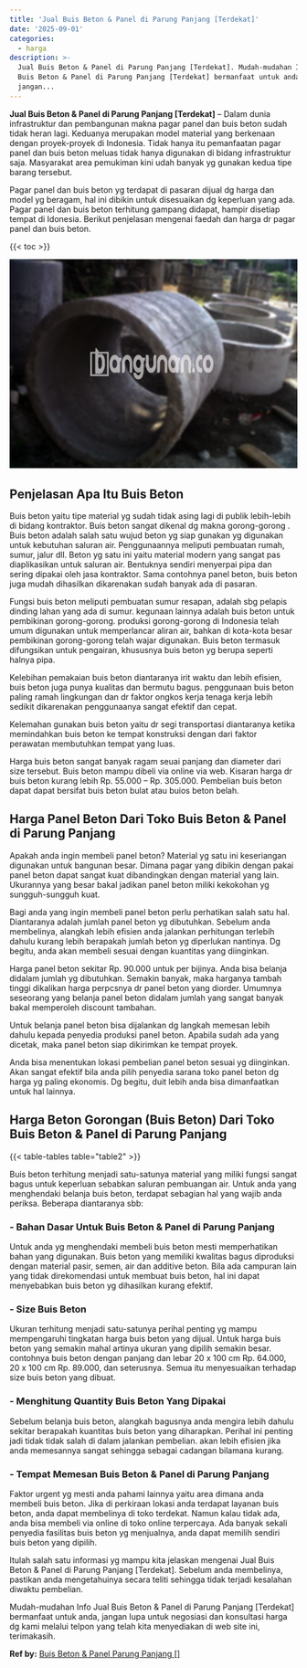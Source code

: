 ```yaml
---
title: 'Jual Buis Beton & Panel di Parung Panjang [Terdekat]'
date: '2025-09-01'
categories:
  - harga
description: >-
  Jual Buis Beton & Panel di Parung Panjang [Terdekat]. Mudah-mudahan Info Jual
  Buis Beton & Panel di Parung Panjang [Terdekat] bermanfaat untuk anda,
  jangan...
---
```


**Jual Buis Beton & Panel di Parung Panjang \[Terdekat\]** – Dalam dunia infrastruktur dan pembangunan makna pagar panel dan buis beton sudah tidak heran lagi. Keduanya merupakan model material yang berkenaan dengan proyek-proyek di Indonesia. Tidak hanya itu pemanfaatan pagar panel dan buis beton meluas tidak hanya digunakan di bidang infrastruktur saja. Masyarakat area pemukiman kini udah banyak yg gunakan kedua tipe barang tersebut.

Pagar panel dan buis beton yg terdapat di pasaran dijual dg harga dan model yg beragam, hal ini dibikin untuk disesuaikan dg keperluan yang ada. Pagar panel dan buis beton terhitung gampang didapat, hampir disetiap tempat di Idonesia. Berikut penjelasan mengenai faedah dan harga dr pagar panel dan buis beton.

{{< toc >}}

![Jual Buis Beton & Panel di Parung Panjang [Terdekat]](/images/jual-panel-buis-beton-murah-32.png)

## Penjelasan Apa Itu Buis Beton

Buis beton yaitu tipe material yg sudah tidak asing lagi di publik lebih-lebih di bidang kontraktor. Buis beton sangat dikenal dg makna gorong-gorong . Buis beton adalah salah satu wujud beton yg siap gunakan yg digunakan untuk kebutuhan saluran air. Penggunaannya meliputi pembuatan rumah, sumur, jalur dll. Beton yg satu ini yaitu material modern yang sangat pas diaplikasikan untuk saluran air. Bentuknya sendiri menyerpai pipa dan sering dipakai oleh jasa kontraktor. Sama contohnya panel beton, buis beton juga mudah dihasilkan dikarenakan sudah banyak ada di pasaran.

Fungsi buis beton meliputi pembuatan sumur resapan, adalah sbg pelapis dinding lahan yang ada di sumur. kegunaan lainnya adalah buis beton untuk pembikinan gorong-gorong. produksi gorong-gorong di Indonesia telah umum digunakan untuk memperlancar aliran air, bahkan di kota-kota besar pembikinan gorong-gorong telah wajar digunakan. Buis beton termasuk difungsikan untuk pengairan, khususnya buis beton yg berupa seperti halnya pipa.

Kelebihan pemakaian buis beton diantaranya irit waktu dan lebih efisien, buis beton juga punya kualitas dan bermutu bagus. penggunaan buis beton paling ramah lingkungan dan dr faktor ongkos kerja tenaga kerja lebih sedikit dikarenakan penggunaanya sangat efektif dan cepat.

Kelemahan gunakan buis beton yaitu dr segi transportasi diantaranya ketika memindahkan buis beton ke tempat konstruksi dengan dari faktor perawatan membutuhkan tempat yang luas.

Harga buis beton sangat banyak ragam seuai panjang dan diameter dari size tersebut. Buis beton mampu dibeli via online via web. Kisaran harga dr buis beton kurang lebih Rp. 55.000 – Rp. 305.000. Pembelian buis beton dapat dapat bersifat buis beton bulat atau buios beton belah.

## Harga Panel Beton Dari Toko Buis Beton & Panel di Parung Panjang

Apakah anda ingin membeli panel beton? Material yg satu ini keseriangan digunakan untuk bangunan besar. Dimana pagar yang dibikin dengan pakai panel beton dapat sangat kuat dibandingkan dengan material yang lain. Ukurannya yang besar bakal jadikan panel beton miliki kekokohan yg sungguh-sungguh kuat.

Bagi anda yang ingin membeli panel beton perlu perhatikan salah satu hal. Diantaranya adalah jumlah panel beton yg dibutuhkan. Sebelum anda membelinya, alangkah lebih efisien anda jalankan perhitungan terlebih dahulu kurang lebih berapakah jumlah beton yg diperlukan nantinya. Dg begitu, anda akan membeli sesuai dengan kuantitas yang diinginkan.

Harga panel beton sekitar Rp. 90.000 untuk per bijinya. Anda bisa belanja didalam jumlah yg dibutuhkan. Semakin banyak, maka harganya tambah tinggi dikalikan harga perpcsnya dr panel beton yang diorder. Umumnya seseorang yang belanja panel beton didalam jumlah yang sangat banyak bakal memperoleh discount tambahan.

Untuk belanja panel beton bisa dijalankan dg langkah memesan lebih dahulu kepada penyedia produksi panel beton. Apabila sudah ada yang dicetak, maka panel beton siap dikirimkan ke tempat proyek.

Anda bisa menentukan lokasi pembelian panel beton sesuai yg diinginkan. Akan sangat efektif bila anda pilih penyedia sarana toko panel beton dg harga yg paling ekonomis. Dg begitu, duit lebih anda bisa dimanfaatkan untuk hal lainnya.

## Harga Beton Gorongan (Buis Beton) Dari Toko Buis Beton & Panel di Parung Panjang

{{< table-tables table="table2" >}}

Buis beton terhitung menjadi satu-satunya material yang miliki fungsi sangat bagus untuk keperluan sebabkan saluran pembuangan air. Untuk anda yang menghendaki belanja buis beton, terdapat sebagian hal yang wajib anda periksa. Beberapa diantaranya sbb:

### \- Bahan Dasar Untuk Buis Beton & Panel di Parung Panjang

Untuk anda yg menghendaki membeli buis beton mesti memperhatikan bahan yang digunakan. Buis beton yang memiliki kwalitas bagus diproduksi dengan material pasir, semen, air dan additive beton. Bila ada campuran lain yang tidak direkomendasi untuk membuat buis beton, hal ini dapat menyebabkan buis beton yg dihasilkan kurang efektif.

### \- Size Buis Beton

Ukuran terhitung menjadi satu-satunya perihal penting yg mampu mempengaruhi tingkatan harga buis beton yang dijual. Untuk harga buis beton yang semakin mahal artinya ukuran yang dipilih semakin besar. contohnya buis beton dengan panjang dan lebar 20 x 100 cm Rp. 64.000, 20 x 100 cm Rp. 89.000, dan seterusnya. Semua itu menyesuaikan terhadap size buis beton yang dibuat.

### \- Menghitung Quantity Buis Beton Yang Dipakai

Sebelum belanja buis beton, alangkah bagusnya anda mengira lebih dahulu sekitar berapakah kuantitas buis beton yang diharapkan. Perihal ini penting jadi tidak tidak salah di dalam jalankan pembelian. akan lebih efisien jika anda memesannya sangat sehingga sebagai cadangan bilamana kurang.

### \- Tempat Memesan Buis Beton & Panel di Parung Panjang

Faktor urgent yg mesti anda pahami lainnya yaitu area dimana anda membeli buis beton. Jika di perkiraan lokasi anda terdapat layanan buis beton, anda dapat membelinya di toko terdekat. Namun kalau tidak ada, anda bisa membeli via online di toko online terpercaya. Ada banyak sekali penyedia fasilitas buis beton yg menjualnya, anda dapat memilih sendiri buis beton yang dipilih.

Itulah salah satu informasi yg mampu kita jelaskan mengenai Jual Buis Beton & Panel di Parung Panjang \[Terdekat\]. Sebelum anda membelinya, pastikan anda mengetahuinya secara teliti sehingga tidak terjadi kesalahan diwaktu pembelian.

Mudah-mudahan Info Jual Buis Beton & Panel di Parung Panjang \[Terdekat\] bermanfaat untuk anda, jangan lupa untuk negosiasi dan konsultasi harga dg kami melalui telpon yang telah kita menyediakan di web site ini, terimakasih.

**Ref by:** [Buis Beton & Panel Parung Panjang []](https://id.wikipedia.org/wiki/Buis)
